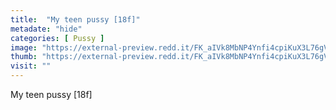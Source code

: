```yaml
---
title:  "My teen pussy [18f]"
metadate: "hide"
categories: [ Pussy ]
image: "https://external-preview.redd.it/FK_aIVk8MbNP4Ynfi4cpiKuX3L76gVWrsHQkiUtE27k.jpg?auto=webp&s=954aab8dfc3cbe06a21728e993a139f8f80ff961"
thumb: "https://external-preview.redd.it/FK_aIVk8MbNP4Ynfi4cpiKuX3L76gVWrsHQkiUtE27k.jpg?width=640&crop=smart&auto=webp&s=b87676cc20961ae48604b91ea70f21fc7eaf72a8"
visit: ""
---
```

My teen pussy [18f]
